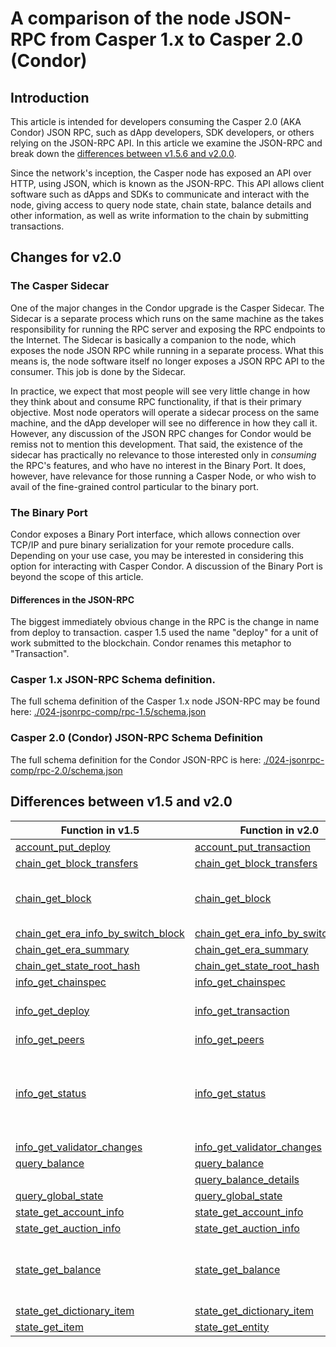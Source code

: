 # A comparison of the node JSON-RPC from Casper 1.x to Casper 2.0 (Condor)

## Introduction

This article is intended for developers consuming the Casper 2.0 (AKA Condor) JSON RPC, such as dApp developers, SDK developers, or others relying on the JSON-RPC API. In this article we examine the JSON-RPC  and break down the [differences between v1.5.6 and v2.0.0](#differences-between-v15-and-v20).

Since the network's inception, the Casper node has exposed an API over HTTP, using JSON, which is known as the JSON-RPC. This API allows client software such as dApps and SDKs to communicate and interact with the node, giving access to query node state, chain state, balance details and other information, as well as write information to the chain by submitting transactions.  

## Changes for v2.0

### The Casper Sidecar
One of the major changes in the Condor upgrade is the Casper Sidecar. The Sidecar is a separate process which runs on the same machine as the takes responsibility for running the RPC server and exposing the RPC endpoints to the Internet. 
The Sidecar is basically a companion to the node, which exposes the node JSON RPC while running in a separate process. What this means is, the node software itself no longer exposes a JSON RPC API to the consumer. This job is done by the Sidecar. 

In practice, we expect that most people will see very little change in how they think about and consume RPC functionality, if that is their primary objective. Most node operators will operate a sidecar process on the same machine, and the dApp developer will see no difference in how they call it. However, any discussion of the JSON RPC changes for Condor would be remiss not to mention this development. That said, the existence of the sidecar has practically no relevance to those interested only in *consuming* the RPC's features, and who have no interest in the Binary Port. It does, however, have relevance for those running a Casper Node, or who wish to avail of the fine-grained control particular to the binary port. 

### The Binary Port

Condor exposes a Binary Port interface, which allows connection over TCP/IP and pure binary serialization for your remote procedure calls. Depending on your use case, you may be interested in considering this option for interacting with Casper Condor. A discussion of the Binary Port is beyond the scope of this article. 


#### Differences in the JSON-RPC 
The biggest immediately obvious change in the RPC is the change in name from deploy to transaction. casper 1.5 used the name "deploy" for a unit of work submitted to the blockchain. Condor renames this metaphor to "Transaction". 


### Casper 1.x JSON-RPC Schema definition. 
The full schema definition of the Casper 1.x node JSON-RPC may be found here:
[./024-jsonrpc-comp/rpc-1.5/schema.json](./024-jsonrpc-comp/rpc-1.5/schema.json)


### Casper 2.0 (Condor) JSON-RPC Schema Definition
The full schema definition for the Condor JSON-RPC is here: 
[./024-jsonrpc-comp/rpc-2.0/schema.json](./024-jsonrpc-comp/rpc-2.0/schema.json)

## Differences between v1.5 and v2.0

| Function in v1.5                      | Function in v2.0                      |Remarks|
| ---                                   | ---                                   | --- |
| [account_put_deploy](./024-jsonrpc-comp/rpc-1.5/account_put_deploy.json)                                      | [account_put_transaction](./024-jsonrpc-comp/rpc-2.0/account_put_transaction.json)                            | Renamed |  
| [chain_get_block_transfers](./024-jsonrpc-comp/rpc-1.5/chain_get_block_transfers.json)                        | [chain_get_block_transfers](./024-jsonrpc-comp/rpc-2.0/chain_get_block_transfers.json)                        | Unchanged     |
| [chain_get_block](./024-jsonrpc-comp/rpc-1.5/chain_get_block.json)                                            | [chain_get_block](./024-jsonrpc-comp/rpc-2.0/chain_get_block.json)                                            | Now returns Block with Signatures         |
| [chain_get_era_info_by_switch_block](./024-jsonrpc-comp/rpc-1.5/chain_get_era_info_by_switch_block.json)      | [chain_get_era_info_by_switch_block](./024-jsonrpc-comp/rpc-2.0/chain_get_era_info_by_switch_block.json)      | Unchanged     |
| [chain_get_era_summary](./024-jsonrpc-comp/rpc-1.5/chain_get_era_summary.json)                                | [chain_get_era_summary](./024-jsonrpc-comp/rpc-2.0/chain_get_era_summary.json)                                | Unchanged     |
| [chain_get_state_root_hash](./024-jsonrpc-comp/rpc-1.5/chain_get_state_root_hash.json)                        | [chain_get_state_root_hash](./024-jsonrpc-comp/rpc-2.0/chain_get_state_root_hash.json)                        | Unchanged     |
| [info_get_chainspec](./024-jsonrpc-comp/rpc-1.5/info_get_chainspec.json)                                      | [info_get_chainspec](./024-jsonrpc-comp/rpc-2.0/info_get_chainspec.json)                                      | Unchanged     |
| [info_get_deploy](./024-jsonrpc-comp/rpc-1.5/info_get_deploy.json)                                            | [info_get_transaction](./024-jsonrpc-comp/rpc-2.0/info_get_transaction.json)                                  | [Renamed & type changes](./024-jsonrpc-comp/info_get_transaction.md)    |
| [info_get_peers](./024-jsonrpc-comp/rpc-1.5/info_get_peers.json)                                              | [info_get_peers](./024-jsonrpc-comp/rpc-2.0/info_get_peers.json)                                              | Unchanged     |
| [info_get_status](./024-jsonrpc-comp/rpc-1.5/info_get_status.json)                                            | [info_get_status](./024-jsonrpc-comp/rpc-2.0/info_get_status.json)                                            | Latest switch block hash are returned with the result     |
| [info_get_validator_changes](./024-jsonrpc-comp/rpc-1.5/info_get_validator_changes.json)                      | [info_get_validator_changes](./024-jsonrpc-comp/rpc-2.0/info_get_validator_changes.json)                      | Unchanged     |
| [query_balance](./024-jsonrpc-comp/rpc-1.5/query_balance.json)                                                | [query_balance](./024-jsonrpc-comp/rpc-2.0/query_balance.json)                                                | Unchanged     |
|                                                                                                               | [query_balance_details](./024-jsonrpc-comp/rpc-2.0/query_balance_details.json)                                | Added         |
| [query_global_state](./024-jsonrpc-comp/rpc-1.5/query_global_state.json)                                      | [query_global_state](./024-jsonrpc-comp/rpc-2.0/query_global_state.json)                                      | Unchanged     |
| [state_get_account_info](./024-jsonrpc-comp/rpc-1.5/state_get_account_info.json)                              | [state_get_account_info](./024-jsonrpc-comp/rpc-2.0/state_get_account_info.json)                              | Unchanged     |
| [state_get_auction_info](./024-jsonrpc-comp/rpc-1.5/state_get_auction_info.json)                              | [state_get_auction_info](./024-jsonrpc-comp/rpc-2.0/state_get_auction_info.json)                              | Unchanged     |
| [state_get_balance](./024-jsonrpc-comp/rpc-1.5/state_get_balance.json)                                        | [state_get_balance](./024-jsonrpc-comp/rpc-2.0/state_get_balance.json)                                        | Balance now reflects all active holds     |
| [state_get_dictionary_item](./024-jsonrpc-comp/rpc-1.5/state_get_dictionary_item.json)                        | [state_get_dictionary_item](./024-jsonrpc-comp/rpc-2.0/state_get_dictionary_item.json)                        | Unchanged     |
| [state_get_item](./024-jsonrpc-comp/rpc-1.5/state_get_item.json)                                              | [state_get_entity](./024-jsonrpc-comp/rpc-2.0/state_get_entity.json)                                          | Renamed    |


